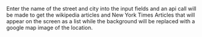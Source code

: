 Enter the name of the street and city into the input fields and an api call will be made to get the wikipedia articles and New York Times Articles that will appear on the screen as a list while the background will be replaced with a google map image of the location.